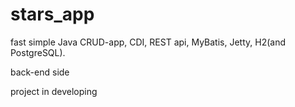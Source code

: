 # stars_app
fast simple Java CRUD-app, CDI, REST api, MyBatis, Jetty, H2(and PostgreSQL).

back-end side

project in developing